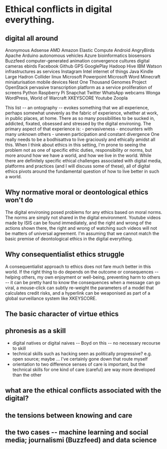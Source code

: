 # Ethical conflicts in digital everything. 

## digital all around

 Anonymous
 Adsense
 AMD
 Amazon Elastic Compute
 Android
 AngryBirds
 Apache
 Arduino
 autonomous vehicles
 Azure
 bioinformatics
 biosensors
 Buzzfeed
 computer-generated animation
 convergence cultures
 digital cameras
 ebirds
 Facebook
 Github
 GPS
 GooglePlay
 Hadoop
 Hive
 IBM Watson
 infrastructures as services
 Instagram
 Intel
 internet of things
 Java
 Kindle
 Large Hadron Collider
 linux
 Microsoft Powerpoint
 Microsoft Word
 Minecraft
 miniaturisation
 mobile devices
 Nest
 One Thousand Genomes Project
 OpenStack
 pervasive transcription
 platform as a service
 proliferation of screens
 Python
 Raspberry Pi
 Snapchat
 Twitter
 WhatsApp
 webcams
 Wonga
 WordPress, 
 World of Warcraft
 XKEYSCORE
 Youtube
 Zoopla

This list -- an ontography --  evokes something that we all experience, perhaps somewhat unevenly as the fabric of experience, whether at work, in public places, at home. There as so many possibilities to be sucked in, addicted, fixated, obsessed and stressed by the digital environing. The primary aspect of that experience is:
    - pervasiveness
    - encounters with many unknown others
    - uneven participation and constant divergence
One really needs to be a bodhisattva to live graciously and ethically amidst all this. 
When I think about ethics in this setting, I'm prone to seeing the problem not as one of specific ethic duties, responsibility or norms, but more around how we have a world, and how we live in the world. While there are definitely specific ethical challenges associated with digital media, platforms and practices (and I will discuss some of these), all of digital ethics pivots around the fundamental question of how to live better in such a world. 

## Why normative moral or deontological ethics won't do

The digital environing posed problems for any ethics based on moral norms. The norms are simply not shared in the digital environment. Youtube videos made by ISIS can be found immediately, and the right and wrong of the actions shown there, the right and wrong of watching such videos will not be matters of universal agreement. I'm assuming that we cannot match the basic premise of deontological ethics in the digital everything.   

## Why consequentialist ethics struggle

A consequentialist approach to ethics does not fare much better in this world. If the right thing to do depends on the outcome or consequences -- helping others, my own enjoyment or well-being, preventing harm to others -- it can be pretty hard to know the consequences when a message can go viral,  a mouse-click can subtly re-weight the parameters of a model that  calculates credit risks, and a hyperlink can be weaponised as part of a global surveillance system like XKEYSCORE.   

## The basic character of virtue ethics


## phronesis as a skill

- digital natives or digital naives -- Boyd on this -- no necessary recourse to skill
- technical skills such as hacking seen as politically progressive? e.g. open source; maybe ... I've certainly gone down that route myself
- orientation to two difference senses of care is important, but the technical skills for one kind of care (careful) are way more developed than the other

## what are the ethical conflicts associated with the digital?

## the tensions between knowing and care

## the two cases -- machine learning and social media; journalismi (Buzzfeed) and data science

